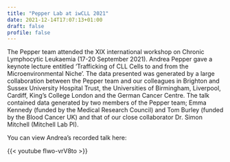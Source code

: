 ```yaml
---
title: "Pepper Lab at iwCLL 2021"
date: 2021-12-14T17:07:13+01:00
draft: false
profile: false 
---
```

The Pepper team attended the XIX international workshop on Chronic Lymphocytic Leukaemia (17-20 September 2021). Andrea Pepper gave a keynote lecture entitled ‘Trafficking of CLL Cells to and from the Microenvironmental Niche’. The data presented was generated by a large collaboration between the Pepper team and our colleagues in Brighton and Sussex University Hospital Trust, the Universities of Birmingham, Liverpool, Cardiff, King’s College London and the German Cancer Centre. The talk contained data generated by two members of the Pepper team; Emma Kennedy (funded by the Medical Research Council) and Tom Burley (funded by the Blood Cancer UK) and that of our close collaborator Dr. Simon Mitchell (Mitchell Lab PI).  

You can view Andrea’s recorded talk here:

{{< youtube fIwo-vrV8to >}}
